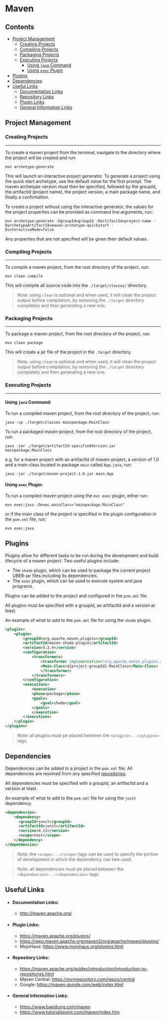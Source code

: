 # Maven

## Contents
- [Project Management](#project-management)
    - [Creating Projects](#creating-projects)
    - [Compiling Projects](#compiling-projects)
    - [Packaging Projects](#packaging-projects)
    - [Executing Projects](#executing-projects)
        - [Using `java` Command](#using-java-command)
        - [Using `exec` Plugin](#using-exec-plugin)
- [Plugins](#plugins)
- [Dependencies](#dependencies)
- [Useful Links](#useful-links)
    - [Documentation Links](#documentation-links)
    - [Repository Links](#repository-links)
    - [Plugin Links](#plugin-links)
    - [General Information Links](#general-information-links)

## Project Management
### Creating Projects
---
To create a maven project from the terminal, navigate to the directory where the project will be
created and run:
```
mvn archetype:generate
```
This will launch an interactive project generator. To generate a project using the quick start archetype, use the default value for the first prompt. The maven archetype version must then be specified, followed by the groupId, the artifactId (project name), the project version, a main package name, and finally a confirmation.

To create a project without using the interactive generator, the values for the project properties can be provided as command line arguments, run:
```
mvn archetype:generate -DgroupId=groupId -DartifactId=project-name -DarchetypeArtifactId=maven-archetype-quickstart -DinteractiveMode=false
```
Any properties that are not specified will be given their default values.
### Compiling Projects
---
To compile a maven project, from the root directory of the project, run:
```
mvn clean compile
```
This will compile all source code into the `./target/classes/` directory.
> Note: using `clean` is optional and when used, it will clean the project output before compilation, by removing the `./target` directory completely and then generating a new one.
### Packaging Projects
---
To package a maven project, from the root directory of the project, run:
```
mvn clean package
```
This will create a jar file of the project in the `.target` directory.
> Note: using `clean` is optional and when used, it will clean the project output before compilation, by removing the `./target` directory completely and then generating a new one.
### Executing Projects
---
#### Using `java` Command:
To run a compiled maven project, from the root directory of the project, run:
```
java -cp ./target/classes mainpackage.MainClass
```

To run a packaged maven project, from the root directory of the project, run:
```
java -jar ./target/artifactId-specifiedVersion.jar mainpackage.MainClass
```
e.g. for a maven project with an artifactId of maven-project, a version of 1.0 and a main class located in package `main` called `App.java`, run:
```
java -jar ./target/maven-project-1.0.jar main.App
```
#### Using `exec` Plugin:
To run a compiled maven project using the `mvn exec` plugin, either run:
```
mvn exec:java -Dexec.mainClass="mainpackage.MainClass"
```
or if the main class of the project is specified in the plugin configuration in the `pom.xml` file, run:
```
mvn exec:java
```

## Plugins
Plugins allow for different tasks to be run during the development and build lifecycle of a maven project.
Two useful plugins include:
- The `shade` plugin, which can be used to package the current project UBER-jar files including its dependencies.
- The `exec` plugin, which can be used to execute system and java programs.

Plugins can be added to the project and configured in the `pom.xml` file.

All plugins must be specified with a groupId, an artifactId and a version at least.

An example of what to add to the `pom.xml` file for using the `shade` plugin:
```xml
<plugins>
    <plugin>
        <groupId>org.apache.maven.plugins</groupId>
        <artifactId>maven-shade-plugin</artifactId>
        <version>3.2.4</version>
        <configuration>
            <transformers>
                <transformer implementation="org.apache.maven.plugins.shade.resource.ManifestResourceTransformer">
                <Main-Class>${project.groupId}.MainClass</Main-Class>
                </transformer>
            </transformers>
        </configuration>
        <executions>
            <execution>
            <phase>package</phase>
            <goals>
                <goal>shade</goal>
            </goals>
            </execution>
        </executions>
    </plugin>
</plugins>
```
> Note: all plugins must pe placed between the `<plugins>...</plugins>` tags.

## Dependencies
Dependencies can be added to a project in the `pom.xml` file.
All dependencies are resolved from any specified [repositories](https://maven.apache.org/guides/introduction/introduction-to-repositories.html).

All dependencies must be specified with a groupId, an artifactId and a version at least.

An example of what to add to the `pom.xml` file for using the `junit` dependency:
```xml
<dependencies>
    <dependency>
      <groupId>junit</groupId>
      <artifactId>junit</artifactId>
      <version>4.11</version>
      <scope>test</scope>
    </dependency>
</dependencies>
```
> Note: the `<scope>...</scope>` tags can be used to specify the portion of development in which the dependency can bee used.

> Note: all dependencies must pe placed between the `<dependencies>...</dependencies>` tags.

## Useful Links
- #### Documentation Links:
    - <http://maven.apache.org/>
- #### Plugin Links:
    - <https://maven.apache.org/plugins/>
    - <https://repo.maven.apache.org/maven2/org/apache/maven/plugins/>
    - MojoHaus: <https://www.mojohaus.org/plugins.html>
- #### Repository Links:
    - <https://maven.apache.org/guides/introduction/introduction-to-repositories.html>
    - Maven Central: <https://mvnrepository.com/repos/central>
    - Google: <https://maven.google.com/web/index.html>
- #### General Information Links:
    - <https://www.baeldung.com/maven>
    - <https://www.tutorialspoint.com/maven/index.htm>
